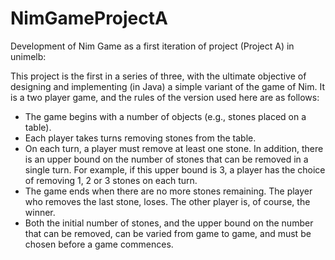 # NimGameProjectA
Development of Nim Game as a first iteration of project (Project A) in unimelb:

This project is the first in a series of three, with the ultimate objective of designing and implementing
(in Java) a simple variant of the game of Nim. It is a two player game, and the rules of the version used
here are as follows:

* The game begins with a number of objects (e.g., stones placed on a table).
* Each player takes turns removing stones from the table.
* On each turn, a player must remove at least one stone. In addition, there is an upper bound on the number of stones that can be removed in a single turn. For example, if this upper bound is 3, a player has the choice of removing 1, 2 or 3 stones on each turn.
* The game ends when there are no more stones remaining. The player who removes the last stone, loses. The other player is, of course, the winner.
* Both the initial number of stones, and the upper bound on the number that can be removed, can be varied from game to game, and must be chosen before a game commences.
